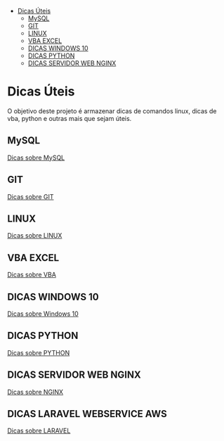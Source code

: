 <!-- TOC -->

- [Dicas Úteis](#dicas-%C3%BAteis)
    - [MySQL](#mysql)
    - [GIT](#git)
    - [LINUX](#linux)
    - [VBA EXCEL](#vba-excel)
    - [DICAS WINDOWS 10](#dicas-windows-10)
    - [DICAS PYTHON](#dicas-python)
    - [DICAS SERVIDOR WEB NGINX](#dicas-servidor-web-nginx)

<!-- /TOC -->

# Dicas Úteis

O objetivo deste projeto é armazenar dicas de comandos linux, dicas de vba, python e outras mais que sejam úteis.


## MySQL

[Dicas sobre MySQL](MYSQL.md)

## GIT

[Dicas sobre GIT](GIT.md)

## LINUX

[Dicas sobre LINUX](LINUX.md)

## VBA EXCEL

[Dicas sobre VBA](VBA_EXCEL.md)

## DICAS WINDOWS 10

[Dicas sobre Windows 10](WINDOWS10.md)

## DICAS PYTHON

[Dicas sobre PYTHON](PYTHON.md)

## DICAS SERVIDOR WEB NGINX

[Dicas sobre NGINX](NGINX.md)


## DICAS LARAVEL WEBSERVICE AWS

[Dicas sobre LARAVEL](LARAVEL_AWS.md)